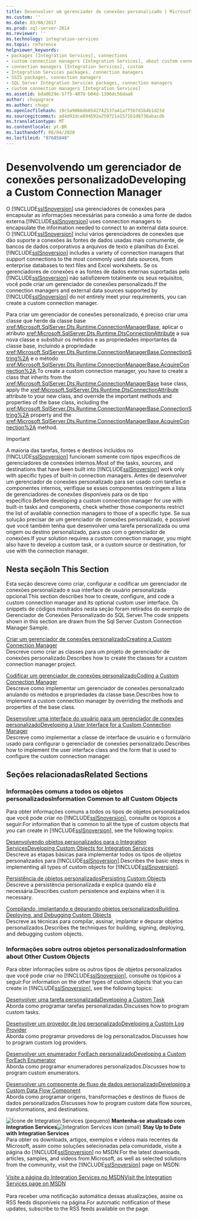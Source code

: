 ```yaml
---
title: Desenvolver um gerenciador de conexões personalizado | Microsoft Docs
ms.custom: ''
ms.date: 03/08/2017
ms.prod: sql-server-2014
ms.reviewer: ''
ms.technology: integration-services
ms.topic: reference
helpviewer_keywords:
- packages [Integration Services], connections
- custom connection managers [Integration Services], about custom connection managers
- connection managers [Integration Services], custom
- Integration Services packages, connection managers
- SSIS packages, connection managers
- SQL Server Integration Services packages, connection managers
- custom connection managers [Integration Services]
ms.assetid: bda0b29e-57f5-4879-b04d-1396dc56daa8
author: chugugrace
ms.author: chugu
ms.openlocfilehash: 19c5a9066db6542742537a41a7f567d1b4b1d23d
ms.sourcegitcommit: ad4d92dce894592a259721a1571b1d8736abacdb
ms.translationtype: MT
ms.contentlocale: pt-BR
ms.lasthandoff: 08/04/2020
ms.locfileid: "87685848"
---
```

# <a name="developing-a-custom-connection-manager"></a><span data-ttu-id="e4965-102">Desenvolvendo um gerenciador de conexões personalizado</span><span class="sxs-lookup"><span data-stu-id="e4965-102">Developing a Custom Connection Manager</span></span>
  <span data-ttu-id="e4965-103">O [!INCLUDE[ssISnoversion](../../../includes/ssisnoversion-md.md)] usa gerenciadores de conexões para encapsular as informações necessárias para conexão a uma fonte de dados externa.</span><span class="sxs-lookup"><span data-stu-id="e4965-103">[!INCLUDE[ssISnoversion](../../../includes/ssisnoversion-md.md)] uses connection managers to encapsulate the information needed to connect to an external data source.</span></span> <span data-ttu-id="e4965-104">O [!INCLUDE[ssISnoversion](../../../includes/ssisnoversion-md.md)] inclui vários gerenciadores de conexões que dão suporte a conexões às fontes de dados usadas mais comumente, de bancos de dados corporativos a arquivos de texto e planilhas do Excel.</span><span class="sxs-lookup"><span data-stu-id="e4965-104">[!INCLUDE[ssISnoversion](../../../includes/ssisnoversion-md.md)] includes a variety of connection managers that support connections to the most commonly used data sources, from enterprise databases to text files and Excel worksheets.</span></span> <span data-ttu-id="e4965-105">Se os gerenciadores de conexões e as fontes de dados externas suportadas pelo [!INCLUDE[ssISnoversion](../../../includes/ssisnoversion-md.md)] não satisfizerem totalmente os seus requisitos, você pode criar um gerenciador de conexões personalizado.</span><span class="sxs-lookup"><span data-stu-id="e4965-105">If the connection managers and external data sources supported by [!INCLUDE[ssISnoversion](../../../includes/ssisnoversion-md.md)] do not entirely meet your requirements, you can create a custom connection manager.</span></span>  
  
 <span data-ttu-id="e4965-106">Para criar um gerenciador de conexões personalizado, é preciso criar uma classe que herde da classe base <xref:Microsoft.SqlServer.Dts.Runtime.ConnectionManagerBase>, aplicar o atributo <xref:Microsoft.SqlServer.Dts.Runtime.DtsConnectionAttribute> a sua nova classe e substituir os métodos e as propriedades importantes da classe base, incluindo a propriedade <xref:Microsoft.SqlServer.Dts.Runtime.ConnectionManagerBase.ConnectionString%2A> e o método <xref:Microsoft.SqlServer.Dts.Runtime.ConnectionManagerBase.AcquireConnection%2A>.</span><span class="sxs-lookup"><span data-stu-id="e4965-106">To create a custom connection manager, you have to create a class that inherits from the <xref:Microsoft.SqlServer.Dts.Runtime.ConnectionManagerBase> base class, apply the <xref:Microsoft.SqlServer.Dts.Runtime.DtsConnectionAttribute> attribute to your new class, and override the important methods and properties of the base class, including the <xref:Microsoft.SqlServer.Dts.Runtime.ConnectionManagerBase.ConnectionString%2A> property and the <xref:Microsoft.SqlServer.Dts.Runtime.ConnectionManagerBase.AcquireConnection%2A> method.</span></span>  
  
> [!IMPORTANT]  
>  <span data-ttu-id="e4965-107">A maioria das tarefas, fontes e destinos incluídos no [!INCLUDE[ssISnoversion](../../../includes/ssisnoversion-md.md)] funcionam somente com tipos específicos de gerenciadores de conexões internos.</span><span class="sxs-lookup"><span data-stu-id="e4965-107">Most of the tasks, sources, and destinations that have been built into [!INCLUDE[ssISnoversion](../../../includes/ssisnoversion-md.md)] work only with specific types of built-in connection managers.</span></span> <span data-ttu-id="e4965-108">Antes de desenvolver um gerenciador de conexões personalizado para ser usado com tarefas e componentes internos, verifique se esses componentes restringem a lista de gerenciadores de conexões disponíveis para os de tipo específico.</span><span class="sxs-lookup"><span data-stu-id="e4965-108">Before developing a custom connection manager for use with built-in tasks and components, check whether those components restrict the list of available connection managers to those of a specific type.</span></span> <span data-ttu-id="e4965-109">Se sua solução precisar de um gerenciador de conexões personalizado, é possível que você também tenha que desenvolver uma tarefa personalizada ou uma origem ou destino personalizado, para uso com o gerenciador de conexões.</span><span class="sxs-lookup"><span data-stu-id="e4965-109">If your solution requires a custom connection manager, you might also have to develop a custom task, or a custom source or destination, for use with the connection manager.</span></span>  
  
## <a name="in-this-section"></a><span data-ttu-id="e4965-110">Nesta seção</span><span class="sxs-lookup"><span data-stu-id="e4965-110">In This Section</span></span>  
 <span data-ttu-id="e4965-111">Esta seção descreve como criar, configurar e codificar um gerenciador de conexões personalizado e sua interface de usuário personalizada opcional.</span><span class="sxs-lookup"><span data-stu-id="e4965-111">This section describes how to create, configure, and code a custom connection manager and its optional custom user interface.</span></span> <span data-ttu-id="e4965-112">Os snippets de códigos mostrados nesta seção foram retirados do exemplo de Gerenciador de Conexões Personalizado do SQL Server.</span><span class="sxs-lookup"><span data-stu-id="e4965-112">The code snippets shown in this section are drawn from the Sql Server Custom Connection Manager Sample.</span></span>  
  
 [<span data-ttu-id="e4965-113">Criar um gerenciador de conexões personalizado</span><span class="sxs-lookup"><span data-stu-id="e4965-113">Creating a Custom Connection Manager</span></span>](creating-a-custom-connection-manager.md)  
 <span data-ttu-id="e4965-114">Descreve como criar as classes para um projeto de gerenciador de conexões personalizado.</span><span class="sxs-lookup"><span data-stu-id="e4965-114">Describes how to create the classes for a custom connection manager project.</span></span>  
  
 [<span data-ttu-id="e4965-115">Codificar um gerenciador de conexões personalizado</span><span class="sxs-lookup"><span data-stu-id="e4965-115">Coding a Custom Connection Manager</span></span>](coding-a-custom-connection-manager.md)  
 <span data-ttu-id="e4965-116">Descreve como implementar um gerenciador de conexões personalizado anulando os métodos e propriedades da classe base.</span><span class="sxs-lookup"><span data-stu-id="e4965-116">Describes how to implement a custom connection manager by overriding the methods and properties of the base class.</span></span>  
  
 [<span data-ttu-id="e4965-117">Desenvolver uma interface do usuário para um gerenciador de conexões personalizado</span><span class="sxs-lookup"><span data-stu-id="e4965-117">Developing a User Interface for a Custom Connection Manager</span></span>](developing-a-user-interface-for-a-custom-connection-manager.md)  
 <span data-ttu-id="e4965-118">Descreve como implementar a classe de interface de usuário e o formulário usado para configurar o gerenciador de conexões personalizado.</span><span class="sxs-lookup"><span data-stu-id="e4965-118">Describes how to implement the user interface class and the form that is used to configure the custom connection manager.</span></span>  
  
## <a name="related-sections"></a><span data-ttu-id="e4965-119">Seções relacionadas</span><span class="sxs-lookup"><span data-stu-id="e4965-119">Related Sections</span></span>  
  
### <a name="information-common-to-all-custom-objects"></a><span data-ttu-id="e4965-120">Informações comuns a todos os objetos personalizados</span><span class="sxs-lookup"><span data-stu-id="e4965-120">Information Common to all Custom Objects</span></span>  
 <span data-ttu-id="e4965-121">Para obter informações comuns a todos os tipos de objetos personalizados que você pode criar no [!INCLUDE[ssISnoversion](../../../includes/ssisnoversion-md.md)], consulte os tópicos a seguir:</span><span class="sxs-lookup"><span data-stu-id="e4965-121">For information that is common to all the type of custom objects that you can create in [!INCLUDE[ssISnoversion](../../../includes/ssisnoversion-md.md)], see the following topics:</span></span>  
  
 [<span data-ttu-id="e4965-122">Desenvolvendo objetos personalizados para o Integration Services</span><span class="sxs-lookup"><span data-stu-id="e4965-122">Developing Custom Objects for Integration Services</span></span>](../developing-custom-objects-for-integration-services.md)  
 <span data-ttu-id="e4965-123">Descreve as etapas básicas para implementar todos os tipos de objetos personalizados para [!INCLUDE[ssISnoversion](../../../includes/ssisnoversion-md.md)].</span><span class="sxs-lookup"><span data-stu-id="e4965-123">Describes the basic steps in implementing all types of custom objects for [!INCLUDE[ssISnoversion](../../../includes/ssisnoversion-md.md)].</span></span>  
  
 [<span data-ttu-id="e4965-124">Persistência de objetos personalizados</span><span class="sxs-lookup"><span data-stu-id="e4965-124">Persisting Custom Objects</span></span>](../persisting-custom-objects.md)  
 <span data-ttu-id="e4965-125">Descreve a persistência personalizada e explica quando ela é necessária.</span><span class="sxs-lookup"><span data-stu-id="e4965-125">Describes custom persistence and explains when it is necessary.</span></span>  
  
 [<span data-ttu-id="e4965-126">Compilando, implantando e depurando objetos personalizados</span><span class="sxs-lookup"><span data-stu-id="e4965-126">Building, Deploying, and Debugging Custom Objects</span></span>](../building-deploying-and-debugging-custom-objects.md)  
 <span data-ttu-id="e4965-127">Descreve as técnicas para compilar, assinar, implantar e depurar objetos personalizados.</span><span class="sxs-lookup"><span data-stu-id="e4965-127">Describes the techniques for building, signing, deploying, and debugging custom objects.</span></span>  
  
### <a name="information-about-other-custom-objects"></a><span data-ttu-id="e4965-128">Informações sobre outros objetos personalizados</span><span class="sxs-lookup"><span data-stu-id="e4965-128">Information about Other Custom Objects</span></span>  
 <span data-ttu-id="e4965-129">Para obter informações sobre os outros tipos de objetos personalizados que você pode criar no [!INCLUDE[ssISnoversion](../../../includes/ssisnoversion-md.md)], consulte os tópicos a seguir:</span><span class="sxs-lookup"><span data-stu-id="e4965-129">For information on the other types of custom objects that you can create in [!INCLUDE[ssISnoversion](../../../includes/ssisnoversion-md.md)], see the following topics:</span></span>  
  
 [<span data-ttu-id="e4965-130">Desenvolver uma tarefa personalizada</span><span class="sxs-lookup"><span data-stu-id="e4965-130">Developing a Custom Task</span></span>](../task/developing-a-custom-task.md)  
 <span data-ttu-id="e4965-131">Aborda como programar tarefas personalizadas.</span><span class="sxs-lookup"><span data-stu-id="e4965-131">Discusses how to program custom tasks.</span></span>  
  
 [<span data-ttu-id="e4965-132">Desenvolver um provedor de log personalizado</span><span class="sxs-lookup"><span data-stu-id="e4965-132">Developing a Custom Log Provider</span></span>](../log-provider/developing-a-custom-log-provider.md)  
 <span data-ttu-id="e4965-133">Aborda como programar provedores de log personalizados.</span><span class="sxs-lookup"><span data-stu-id="e4965-133">Discusses how to program custom log providers.</span></span>  
  
 [<span data-ttu-id="e4965-134">Desenvolver um enumerador ForEach personalizado</span><span class="sxs-lookup"><span data-stu-id="e4965-134">Developing a Custom ForEach Enumerator</span></span>](../foreach-enumerator/developing-a-custom-foreach-enumerator.md)  
 <span data-ttu-id="e4965-135">Aborda como programar enumeradores personalizados.</span><span class="sxs-lookup"><span data-stu-id="e4965-135">Discusses how to program custom enumerators.</span></span>  
  
 [<span data-ttu-id="e4965-136">Desenvolver um componente de fluxo de dados personalizado</span><span class="sxs-lookup"><span data-stu-id="e4965-136">Developing a Custom Data Flow Component</span></span>](../data-flow/developing-a-custom-data-flow-component.md)  
 <span data-ttu-id="e4965-137">Aborda como programar origens, transformações e destinos de fluxos de dados personalizados.</span><span class="sxs-lookup"><span data-stu-id="e4965-137">Discusses how to program custom data flow sources, transformations, and destinations.</span></span>  
  
<span data-ttu-id="e4965-138">![Ícone de Integration Services (pequeno)](../../media/dts-16.gif "Ícone do Integration Services (pequeno)")  **Mantenha-se atualizado com Integration Services**</span><span class="sxs-lookup"><span data-stu-id="e4965-138">![Integration Services icon (small)](../../media/dts-16.gif "Integration Services icon (small)")  **Stay Up to Date with Integration Services**</span></span><br /> <span data-ttu-id="e4965-139">Para obter os downloads, artigos, exemplos e vídeos mais recentes da Microsoft, assim como soluções selecionadas pela comunidade, visite a página do [!INCLUDE[ssISnoversion](../../../includes/ssisnoversion-md.md)] no MSDN:</span><span class="sxs-lookup"><span data-stu-id="e4965-139">For the latest downloads, articles, samples, and videos from Microsoft, as well as selected solutions from the community, visit the [!INCLUDE[ssISnoversion](../../../includes/ssisnoversion-md.md)] page on MSDN:</span></span><br /><br /> [<span data-ttu-id="e4965-140">Visite a página do Integration Services no MSDN</span><span class="sxs-lookup"><span data-stu-id="e4965-140">Visit the Integration Services page on MSDN</span></span>](https://go.microsoft.com/fwlink/?LinkId=136655)<br /><br /> <span data-ttu-id="e4965-141">Para receber uma notificação automática dessas atualizações, assine os RSS feeds disponíveis na página.</span><span class="sxs-lookup"><span data-stu-id="e4965-141">For automatic notification of these updates, subscribe to the RSS feeds available on the page.</span></span>  
  
  
